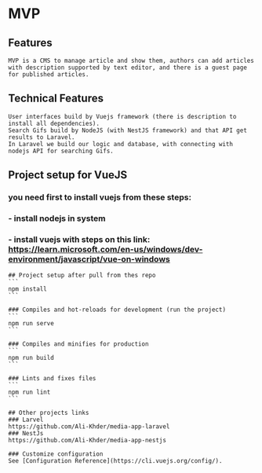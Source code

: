 # MVP

## Features
```
MVP is a CMS to manage article and show them, authors can add articles with description supported by text editor, and there is a guest page for published articles.
```

## Technical Features
```
User interfaces build by Vuejs framework (there is description to install all dependencies).
Search Gifs build by NodeJS (with NestJS framework) and that API get results to Laravel.
In Laravel we build our logic and database, with connecting with nodejs API for searching Gifs.
```
## Project setup for VueJS
### you need first to install vuejs from these steps:
### - install nodejs in system
### - install vuejs with steps on this link: https://learn.microsoft.com/en-us/windows/dev-environment/javascript/vue-on-windows
``````
## Project setup after pull from thes repo
```
npm install
```

### Compiles and hot-reloads for development (run the project)
```
npm run serve
```

### Compiles and minifies for production
```
npm run build
```

### Lints and fixes files
```
npm run lint
```

## Other projects links
### Larvel
https://github.com/Ali-Khder/media-app-laravel
### NestJs
https://github.com/Ali-Khder/media-app-nestjs

### Customize configuration
See [Configuration Reference](https://cli.vuejs.org/config/).
